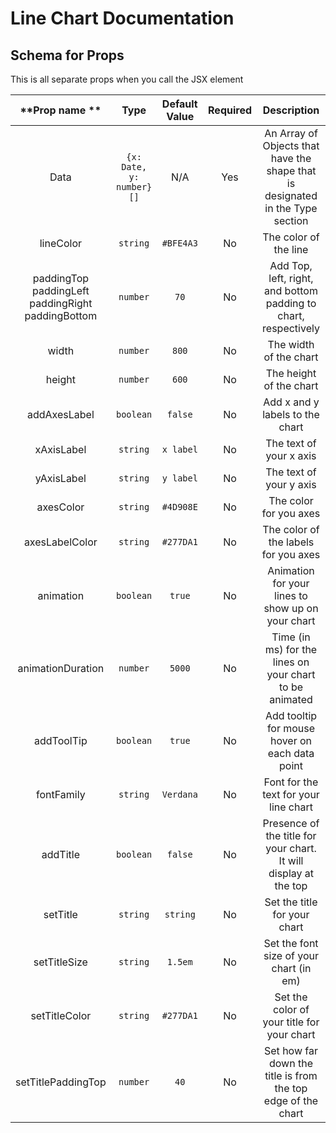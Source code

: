 # **Line Chart Documentation**

## Schema for Props

This is all separate props when you call the JSX element

|                           **Prop name **                            |         **Type**         | **Default Value** | **Required** |                                **Description**                                 |
| :-----------------------------------------------------------------: | :----------------------: | :---------------: | :----------: | :----------------------------------------------------------------------------: |
|                                Data                                 | `{x: Date, y: number}[]` |        N/A        |     Yes      | An Array of Objects that have the shape that is designated in the Type section |
|                              lineColor                              |         `string`         |     `#BFE4A3`     |      No      |                             The color of the line                              |
| paddingTop </br> paddingLeft </br> paddingRight </br> paddingBottom |         `number`         |       `70`        |      No      |        Add Top, left, right, and bottom padding to chart, respectively         |
|                                width                                |         `number`         |       `800`       |      No      |                             The width of the chart                             |
|                               height                                |         `number`         |       `600`       |      No      |                            The height of the chart                             |
|                            addAxesLabel                             |        `boolean`         |      `false`      |      No      |                        Add x and y labels to the chart                         |
|                             xAxisLabel                              |         `string`         |     `x label`     |      No      |                            The text of your x axis                             |
|                             yAxisLabel                              |         `string`         |     `y label`     |      No      |                            The text of your y axis                             |
|                              axesColor                              |         `string`         |     `#4D908E`     |      No      |                             The color for you axes                             |
|                           axesLabelColor                            |         `string`         |     `#277DA1`     |      No      |                      The color of the labels for you axes                      |
|                              animation                              |        `boolean`         |      `true`       |      No      |               Animation for your lines to show up on your chart                |
|                          animationDuration                          |         `number`         |      `5000`       |      No      |            Time (in ms) for the lines on your chart to be animated             |
|                             addToolTip                              |        `boolean`         |      `true`       |      No      |                 Add tooltip for mouse hover on each data point                 |
|                             fontFamily                              |         `string`         |     `Verdana`     |      No      |                     Font for the text for your line chart                      |
|                              addTitle                               |        `boolean`         |      `false`      |      No      |        Presence of the title for your chart. It will display at the top        |
|                              setTitle                               |         `string`         |     `string`      |      No      |                          Set the title for your chart                          |
|                            setTitleSize                             |         `string`         |      `1.5em`      |      No      |                    Set the font size of your chart (in em)                     |
|                            setTitleColor                            |         `string`         |     `#277DA1`     |      No      |                   Set the color of your title for your chart                   |
|                         setTitlePaddingTop                          |         `number`         |       `40`        |      No      |          Set how far down the title is from the top edge of the chart          |
